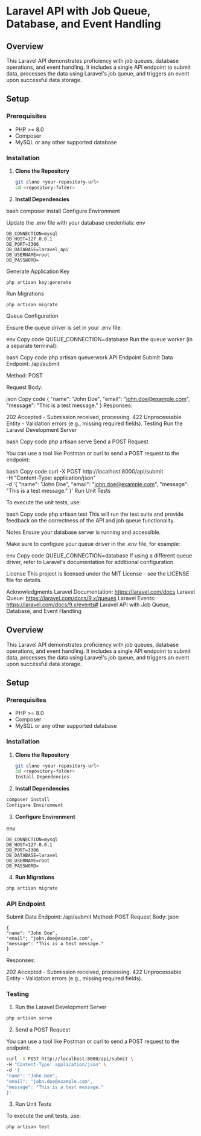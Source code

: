 # Laravel API with Job Queue, Database, and Event Handling

## Overview

This Laravel API demonstrates proficiency with job queues, database operations, and event handling. It includes a single API endpoint to submit data, processes the data using Laravel's job queue, and triggers an event upon successful data storage.

## Setup

### Prerequisites

-   PHP >= 8.0
-   Composer
-   MySQL or any other supported database

### Installation

1. **Clone the Repository**

    ```bash
    git clone <your-repository-url>
    cd <repository-folder>

    ```

2. **Install Dependencies**

bash
composer install
Configure Environment

Update the .env file with your database credentials:
env

```
DB_CONNECTION=mysql
DB_HOST=127.0.0.1
DB_PORT=3306
DB_DATABASE=laravel_api
DB_USERNAME=root
DB_PASSWORD=

```

Generate Application Key

```
php artisan key:generate
```

Run Migrations

```
php artisan migrate
```

Queue Configuration

Ensure the queue driver is set in your .env file:

env
Copy code
QUEUE_CONNECTION=database
Run the queue worker (in a separate terminal):

bash
Copy code
php artisan queue:work
API Endpoint
Submit Data
Endpoint: /api/submit

Method: POST

Request Body:

json
Copy code
{
"name": "John Doe",
"email": "john.doe@example.com",
"message": "This is a test message."
}
Responses:

202 Accepted - Submission received, processing.
422 Unprocessable Entity - Validation errors (e.g., missing required fields).
Testing
Run the Laravel Development Server

bash
Copy code
php artisan serve
Send a POST Request

You can use a tool like Postman or curl to send a POST request to the endpoint:

bash
Copy code
curl -X POST http://localhost:8000/api/submit \
-H "Content-Type: application/json" \
-d '{
"name": "John Doe",
"email": "john.doe@example.com",
"message": "This is a test message."
}'
Run Unit Tests

To execute the unit tests, use:

bash
Copy code
php artisan test
This will run the test suite and provide feedback on the correctness of the API and job queue functionality.

Notes
Ensure your database server is running and accessible.

Make sure to configure your queue driver in the .env file, for example:

env
Copy code
QUEUE_CONNECTION=database
If using a different queue driver, refer to Laravel's documentation for additional configuration.

License
This project is licensed under the MIT License - see the LICENSE file for details.

Acknowledgments
Laravel Documentation: https://laravel.com/docs
Laravel Queue: https://laravel.com/docs/9.x/queues
Laravel Events: https://laravel.com/docs/9.x/events# Laravel API with Job Queue, Database, and Event Handling

## Overview

This Laravel API demonstrates proficiency with job queues, database operations, and event handling. It includes a single API endpoint to submit data, processes the data using Laravel's job queue, and triggers an event upon successful data storage.

## Setup

### Prerequisites

-   PHP >= 8.0
-   Composer
-   MySQL or any other supported database

### Installation

1. **Clone the Repository**

    ```bash
    git clone <your-repository-url>
    cd <repository-folder>
    Install Dependencies
    ```

2. **Install Dependencies**

```bash
composer install
Configure Environment
```

3. **Configure Environment**

env

```
DB_CONNECTION=mysql
DB_HOST=127.0.0.1
DB_PORT=3306
DB_DATABASE=laravel
DB_USERNAME=root
DB_PASSWORD=
```

4. **Run Migrations**

```bash
php artisan migrate
```

### API Endpoint

Submit Data
Endpoint: /api/submit
Method: POST
Request Body:
json

```
{
"name": "John Doe",
"email": "john.doe@example.com",
"message": "This is a test message."
}
```

Responses:

202 Accepted - Submission received, processing.
422 Unprocessable Entity - Validation errors (e.g., missing required fields).

### Testing

1. Run the Laravel Development Server

```bash
php artisan serve
```

2. Send a POST Request

You can use a tool like Postman or curl to send a POST request to the endpoint:

```bash
curl -X POST http://localhost:8000/api/submit \
-H "Content-Type: application/json" \
-d '{
"name": "John Doe",
"email": "john.doe@example.com",
"message": "This is a test message."
}'
```

3.  Run Unit Tests

To execute the unit tests, use:

```bash
php artisan test
```
